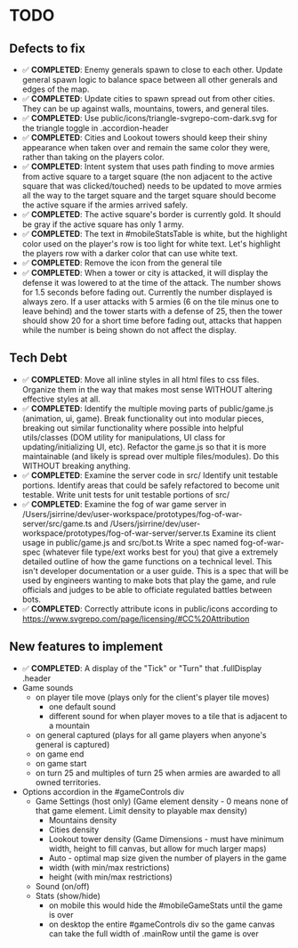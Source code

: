 # TODO

## Defects to fix  
- ✅ **COMPLETED**: Enemy generals spawn to close to each other. Update general spawn logic to
	balance space between all other generals and edges of the map.
- ✅ **COMPLETED**: Update cities to spawn spread out from other cities. They can be up against
	walls, mountains, towers, and general tiles.
- ✅ **COMPLETED**: Use public/icons/triangle-svgrepo-com-dark.svg for the triangle toggle in .accordion-header
- ✅ **COMPLETED**: Cities and Lookout towers should keep their shiny appearance when taken over and
	remain the same color they were, rather than taking on the players color.
- ✅ **COMPLETED**: Intent system that uses path finding to move armies from active square to a target square
	(the non adjacent to the active square that was clicked/touched)
  needs to be updated to move armies all the way to the target square and the target square should become
	the active square if the armies arrived safely.
- ✅ **COMPLETED**: The active square's border is currently gold. It should be gray if the active square has only 1 army.
- ✅ **COMPLETED**: The text in #mobileStatsTable is white, but the highlight color used on the player's row is too light for
  white text. Let's highlight the players row with a darker color that can use white text.
- ✅ **COMPLETED**: Remove the icon from the general tile
- ✅ **COMPLETED**: When a tower or city is attacked, it will display the defense it was lowered to at the time of the attack.
  The number shows for 1.5 seconds before fading out. Currently the number displayed is always zero.
	If a user attacks with 5 armies (6 on the tile minus one to leave behind) and the tower starts with a 
	defense of 25, then the tower should show 20 for a short time before fading out, attacks that happen
	while the number is being shown do not affect the display.

## Tech Debt  
- ✅ **COMPLETED**: Move all inline styles in all html files to css files.
	Organize them in the way that makes most sense WITHOUT altering effective styles at all.
- ✅ **COMPLETED**: Identify the multiple moving parts of public/game.js (animation, ui, game).
  Break functionality out into modular pieces, breaking out similar functionality
	where possible into helpful utils/classes (DOM utility for manipulations, UI class for updating/initializing UI, etc).
	Refactor the game.js so that it is more maintainable (and likely is spread over multiple files/modules).
	Do this WITHOUT breaking anything.
- ✅ **COMPLETED**: Examine the server code in src/
  Identify unit testable portions. Identify areas that could be safely refactored to become unit testable.
	Write unit tests for unit testable portions of src/
- ✅ **COMPLETED**: Examine the fog of war game server in
	/Users/jsirrine/dev/user-workspace/prototypes/fog-of-war-server/src/game.ts and
	/Users/jsirrine/dev/user-workspace/prototypes/fog-of-war-server/server.ts
	Examine its client usage in public/game.js and src/bot.ts
	Write a spec named fog-of-war-spec (whatever file type/ext works best for you)
	that give a extremely detailed outline of how the game functions on a technical level.
	This isn't developer documentation or a user guide.
	This is a spec that will be used by engineers wanting to make bots that play the game,
	and rule officials and judges to be able to officiate regulated battles between bots.
- ✅ **COMPLETED**: Correctly attribute icons in public/icons according to https://www.svgrepo.com/page/licensing/#CC%20Attribution

## New features to implement  
- ✅ **COMPLETED**: A display of the "Tick" or "Turn" that .fullDisplay .header
- Game sounds
	- on player tile move (plays only for the client's player tile moves)
		- one default sound
		- different sound for when player moves to a tile that is adjacent to a mountain
	- on general captured (plays for all game players when anyone's general is captured)
	- on game end
	- on game start
	- on turn 25 and multiples of turn 25 when armies are awarded to all owned territories.
- Options accordion in the #gameControls div
	- Game Settings (host only)
		(Game element density - 0 means none of that game element. Limit density to playable max density)
		- Mountains density
		- Cities density
		- Lookout tower density
		(Game Dimensions - must have minimum width, height to fill canvas, but allow for much larger maps)
		- Auto - optimal map size given the number of players in the game
		- width (with min/max restrictions)
		- height (with min/max restrictions)
	- Sound (on/off)
	- Stats (show/hide)
		- on mobile this would hide the #mobileGameStats until the game is over
		- on desktop the entire #gameControls div so the game canvas can take the full width of .mainRow until the game is over
